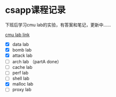 # csapp课程记录

下班后学习cmu lab的实验，有答案和笔记，更新中......

[cmu lab link](http://www.csapp.cs.cmu.edu/3e/labs.html)

- [x] data lab
- [x] bomb lab
- [x] attack lab 
- [ ] arch lab （partA done）
- [ ] cache lab
- [ ] perf lab
- [ ] shell lab
- [x] malloc lab
- [ ] proxy lab
